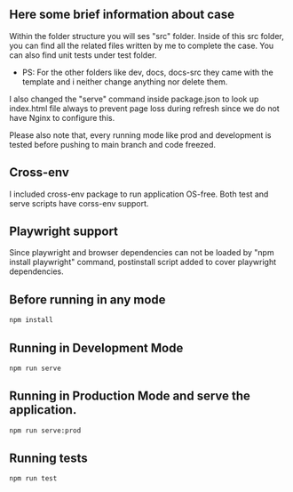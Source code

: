 ## Here some brief information about case

Within the folder structure you will ses "src" folder. Inside of this src folder, you can find all the related files written by me to complete the case. You can also find unit tests under test folder.

* PS: For the other folders like dev, docs, docs-src they came with the template and i neither change anything nor delete them.

I also changed the "serve" command inside package.json to look up index.html file always to prevent page loss during refresh since we do not have Nginx to configure this.

Please also note that, every running mode like prod and development is tested before pushing to main branch and code freezed.

## Cross-env

I included cross-env package to run application OS-free. Both test and serve scripts have corss-env support.

## Playwright support

Since playwright and browser dependencies can not be loaded by "npm install playwright" command, postinstall script added to cover playwright dependencies.


## Before running in any mode
````bash
npm install
````


## Running in Development Mode

````bash
npm run serve
````

## Running in Production Mode and serve the application.

````bash
npm run serve:prod
````


## Running tests

````bash
npm run test
````